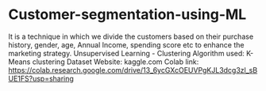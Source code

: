 # Customer-segmentation-using-ML
It is a technique in which we divide the customers based on their purchase history, gender, age, Annual Income, spending score etc to enhance the marketing strategy.
Unsupervised Learning - Clustering
Algorithm used: K-Means clustering
Dataset Website: kaggle.com
Colab link: https://colab.research.google.com/drive/13_6ycGXcOEUVPgKJL3dcg3zl_sBUE1FS?usp=sharing
